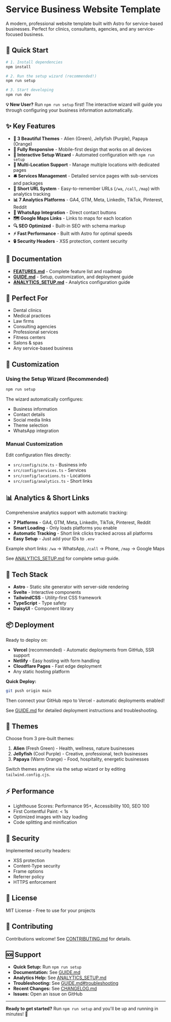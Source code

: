 # Service Business Website Template

A modern, professional website template built with Astro for service-based businesses. Perfect for clinics, consultants, agencies, and any service-focused business.

## 🚀 Quick Start

```bash
# 1. Install dependencies
npm install

# 2. Run the setup wizard (recommended!)
npm run setup

# 3. Start developing
npm run dev
```

**💡 New User?** Run `npm run setup` first! The interactive wizard will guide you through configuring your business information automatically.

## ✨ Key Features

- **🎨 3 Beautiful Themes** - Alien (Green), Jellyfish (Purple), Papaya (Orange)
- **📱 Fully Responsive** - Mobile-first design that works on all devices
- **🚀 Interactive Setup Wizard** - Automated configuration with `npm run setup`
- **📍 Multi-Location Support** - Manage multiple locations with dedicated pages
- **🛎️ Services Management** - Detailed service pages with sub-services and packages
- **🔗 Short URL System** - Easy-to-remember URLs (`/wa`, `/call`, `/map`) with analytics tracking
- **📊 7 Analytics Platforms** - GA4, GTM, Meta, LinkedIn, TikTok, Pinterest, Reddit
- **💬 WhatsApp Integration** - Direct contact buttons
- **🗺️ Google Maps Links** - Links to maps for each location
- **🔍 SEO Optimized** - Built-in SEO with schema markup
- **⚡ Fast Performance** - Built with Astro for optimal speeds
- **🔒 Security Headers** - XSS protection, content security

## 📖 Documentation

- **[FEATURES.md](./FEATURES.md)** - Complete feature list and roadmap
- **[GUIDE.md](./GUIDE.md)** - Setup, customization, and deployment guide
- **[ANALYTICS_SETUP.md](./ANALYTICS_SETUP.md)** - Analytics configuration guide

## 🎯 Perfect For

- Dental clinics
- Medical practices
- Law firms
- Consulting agencies
- Professional services
- Fitness centers
- Salons & spas
- Any service-based business

## 🎨 Customization

### Using the Setup Wizard (Recommended)

```bash
npm run setup
```

The wizard automatically configures:
- Business information
- Contact details
- Social media links
- Theme selection
- WhatsApp integration

### Manual Customization

Edit configuration files directly:
- `src/config/site.ts` - Business info
- `src/config/services.ts` - Services
- `src/config/locations.ts` - Locations
- `src/config/analytics.ts` - Short links

## 📊 Analytics & Short Links

Comprehensive analytics support with automatic tracking:

- **7 Platforms** - GA4, GTM, Meta, LinkedIn, TikTok, Pinterest, Reddit
- **Smart Loading** - Only loads platforms you enable
- **Automatic Tracking** - Short link clicks tracked across all platforms
- **Easy Setup** - Just add your IDs to `.env`

Example short links: `/wa` → WhatsApp, `/call` → Phone, `/map` → Google Maps

See [ANALYTICS_SETUP.md](./ANALYTICS_SETUP.md) for complete setup guide.

## 🔧 Tech Stack

- **Astro** - Static site generator with server-side rendering
- **Svelte** - Interactive components
- **TailwindCSS** - Utility-first CSS framework
- **TypeScript** - Type safety
- **DaisyUI** - Component library

## 📦 Deployment

Ready to deploy on:
- **Vercel** (recommended) - Automatic deployments from GitHub, SSR support
- **Netlify** - Easy hosting with form handling
- **Cloudflare Pages** - Fast edge deployment
- Any static hosting platform

**Quick Deploy:**
```bash
git push origin main
```

Then connect your GitHub repo to Vercel - automatic deployments enabled!

See [GUIDE.md](./GUIDE.md) for detailed deployment instructions and troubleshooting.

## 🎨 Themes

Choose from 3 pre-built themes:

1. **Alien** (Fresh Green) - Health, wellness, nature businesses
2. **Jellyfish** (Cool Purple) - Creative, professional, tech businesses
3. **Papaya** (Warm Orange) - Food, hospitality, energetic businesses

Switch themes anytime via the setup wizard or by editing `tailwind.config.cjs`.

## ⚡ Performance

- Lighthouse Scores: Performance 95+, Accessibility 100, SEO 100
- First Contentful Paint: < 1s
- Optimized images with lazy loading
- Code splitting and minification

## 🔐 Security

Implemented security headers:
- XSS protection
- Content-Type security
- Frame options
- Referrer policy
- HTTPS enforcement

## 📄 License

MIT License - Free to use for your projects

## 🤝 Contributing

Contributions welcome! See [CONTRIBUTING.md](./CONTRIBUTING.md) for details.

## 🆘 Support

- **Quick Setup:** Run `npm run setup`
- **Documentation:** See [GUIDE.md](./GUIDE.md)
- **Analytics Help:** See [ANALYTICS_SETUP.md](./ANALYTICS_SETUP.md)
- **Troubleshooting:** See [GUIDE.md#troubleshooting](./GUIDE.md#troubleshooting)
- **Recent Changes:** See [CHANGELOG.md](./CHANGELOG.md)
- **Issues:** Open an issue on GitHub

---

**Ready to get started?** Run `npm run setup` and you'll be up and running in minutes! 🚀
